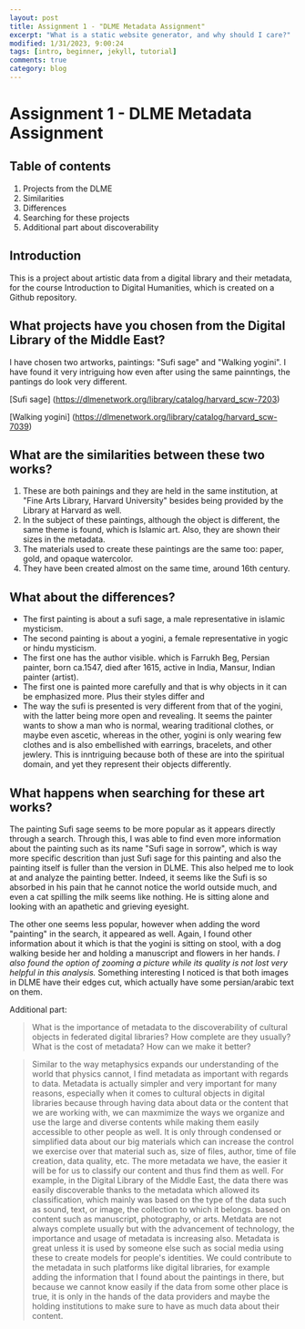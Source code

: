 ```yaml
---
layout: post
title: Assignment 1 - "DLME Metadata Assignment"
excerpt: "What is a static website generator, and why should I care?"
modified: 1/31/2023, 9:00:24
tags: [intro, beginner, jekyll, tutorial]
comments: true
category: blog
---
```

# Assignment 1 - DLME Metadata Assignment

## Table of contents
1. Projects from the DLME
2. Similarities
3. Differences
4. Searching for these projects
5. Additional part about discoverability

## Introduction
This is a project about artistic data from a digital library and their metadata, for the course Introduction to Digital Humanities, which is created on a Github repository.

## What projects have you chosen from the Digital Library of the Middle East?

I have chosen two artworks, paintings: "Sufi sage" and "Walking yogini". I have found it very intriguing how even after using the same painntings, the pantings do look very different. 

[Sufi sage] (https://dlmenetwork.org/library/catalog/harvard_scw-7203)

[Walking yogini] (https://dlmenetwork.org/library/catalog/harvard_scw-7039)

## What are the similarities between these two works?

1. These are both painings and they are held in the same institution, at "Fine Arts Library, Harvard University" besides being provided by the Library at Harvard as well. 
2. In the subject of these paintings, although the object is different, the same theme is found, which is Islamic art. Also, they are shown their sizes in the metadata.
3. The materials used to create these paintings are the same too: paper, gold, and opaque watercolor. 
4. They have been created almost on the same time, around 16th century.

## What about the differences?

- The first painting is about a sufi sage, a male representative in islamic mysticism.
- The second painting is about a yogini, a female representative in yogic or hindu mysticism. 
- The first one has the author visible. which is Farrukh Beg, Persian painter, born ca.1547, died after 1615, active in India, Mansur, Indian painter (artist).
- The first one is painted more carefully and that is why objects in it can be emphasized more. Plus their styles differ and 
- The way the sufi is presented is very different from that of the yogini, with the latter being more open and revealing. It seems the painter wants to show a man who is normal, wearing traditional clothes, or maybe even ascetic, whereas in the other, yogini is only wearing few clothes and is also embellished with earrings, bracelets, and other jewlery. This is inntriguing because both of these are into the spiritual domain, and yet they represent their objects differently.

## What happens when searching for these art works?

The painting Sufi sage seems to be more popular as it appears directly through a search. Through this, I was able to find even more information about the painting such as its name "Sufi sage in sorrow", which is way more specific descrition than just Sufi sage for this painting and also the painting itself is fuller than the version in DLME. This also helped me to look at and analyze the painting better. Indeed, it seems like the Sufi is so absorbed in his pain that he cannot notice the world outside much, and even a cat spilling the milk seems like nothing. He is sitting alone and looking with an apathetic and grieving eyesight. 

The other one seems less popular, however when adding the word "painting" in the search, it appeared as well. Again, I found other information about it which is that the yogini is sitting on stool, with a dog walking beside her and holding a manuscript and flowers in her hands. _I also found the option of zooming a picture while its quality is not lost very helpful in this analysis._
Something interesting I noticed is that both images in DLME have their edges cut, which actually have some persian/arabic text on them. 

Additional part:
> What is the importance of metadata to the discoverability of cultural objects in federated digital libraries?  How complete are they usually? What is the cost of metadata? How can we make it better? 

> Similar to the way metaphysics expands our understanding of the world that physics cannot, I find metadata as important with regards to data. Metadata is actually simpler and very important for many reasons, especially when it comes to cultural objects in digital libraries because through having data about data or the content that we are working with, we can maxmimize the ways we organize and use the large and diverse contents while making them easily accessible to other people as well. It is only through condensed or simplified data about our big materials which can increase the control we exercise over that material such as, size of files, author, time of file creation, data quality, etc. The more metadata we have, the easier it will be for us to classify our content and thus find them as well. 
For example, in the Digital Library of the Middle East, the data there was easily discoverable thanks to the metadata which allowed its classification, which mainly was based on the type of the data such as sound, text, or image, the collection to which it belongs. based on content such as manuscript, photography, or arts.
Metdata are not always complete usually but with the advancement of technology, the importance and usage of metadata is increasing also. 
Metadata is great unless it is used by someone else such as social media using these to create models for people's identities. We could contribute to the metadata in such platforms like digital libraries, for example adding the information that I found about the paintings in there, but because we cannot know easily if the data from some other place is true, it is only in the hands of the data providers and maybe the holding institutions to make sure to have as much data about their content.


